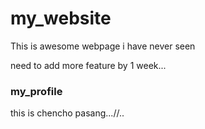 # my_website
This is awesome webpage i have never seen

need to add more feature by 1 week...

### my_profile
this is chencho pasang...//..
